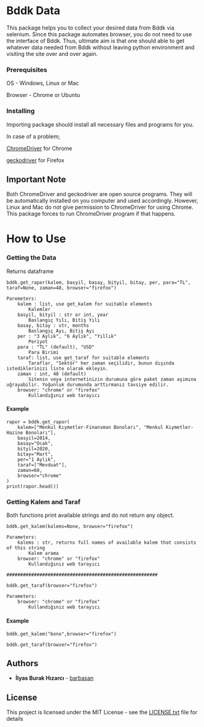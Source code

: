 # Bddk Data

This package helps you to collect your desired data from Bddk via selenium. 
Since this package automates browser, you do not need to use the interface of Bddk. 
Thus, ultimate aim is that one should able to get whatever data needed from Bddk without leaving python environment and visiting the 
site over and over again. 

### Prerequisites

OS - Windows, Linux or Mac

Browser - Chrome or Ubuntu

### Installing

Importing package should install all necessary files and programs for you.

In case of a problem;

[ChromeDriver](https://chromedriver.chromium.org/) for Chrome

[geckodriver](https://chromedriver.chromium.org/) for Firefox

## Important Note

Both ChromeDriver and geckodriver are open source programs. They will be automatically installed on you computer and used accordingly.
However, Linux and Mac do not give permission to ChromeDriver for using Chrome. This package forces to run ChromeDriver program if that happens.

# How to Use

### Getting the Data

Returns dataframe

```
bddk.get_rapor(kalem, basyil, basay, bityil, bitay, per, para="TL", taraf=None, zaman=48, browser="firefox")

Paremeters:
    kalem : list, use get_kalem for suitable elements
        Kalemler
    basyil, bityil : str or int, year
        Baslangıç Yılı, Bitiş Yılı
    basay, bitay : str, months
        Baslangıç Ayı, Bitiş Ayı
    per : "3 Aylık", "6 Aylık", "Yıllık"
        Periyot
    para : "TL" (default), "USD" 
        Para Birimi
    taraf: list, use get_taraf for suitable elements
        Taraflar, "Sektör" her zaman seçilidir, bunun dışında istediklerinizi liste olarak ekleyin.
    zaman : int, 48 (default)
        Sitenin veya internetinizin durumuna göre paket zaman aşımına uğrayabilir. Yoğunluk durumunda arttırmanız tavsiye edilir.
    browser: "chrome" or "firefox"
        Kullandığınız web tarayıcı
```
#### Example
```
rapor = bddk.get_rapor(
    kalem=["Menkul Kıymetler-Finansman Bonoları", "Menkul Kıymetler-Hazine Bonoları"],
    basyil=2014,
    basay="Ocak",
    bityil=2020,
    bitay="Mart",
    per="1 Aylık",
    taraf=["Mevduat"],
    zaman=60,
    browser="chrome"
)
print(rapor.head())
```
### Getting Kalem and Taraf

Both functions print available strings and do not return any object. 
```
bddk.get_kalem(kalems=None, browser="firefox")

Parameters:
    kalems : str, returns full names of available kalem that consists of this string
        Kalem arama
    browser: "chrome" or "firefox"
        Kullandığınız web tarayıcı    

#######################################################

bddk.get_taraf(browser="firefox")
    
Parameters:
    browser: "chrome" or "firefox"
        Kullandığınız web tarayıcı  
```
#### Example
```
bddk.get_kalem("bono",browser="firefox")

bddk.get_taraf(browser="firefox")
```

## Authors

* **İlyas Burak Hızarcı** - [barbasan](https://github.com/barbasan)

## License

This project is licensed under the MIT License - see the [LICENSE.txt](LICENSE.txt) file for details

